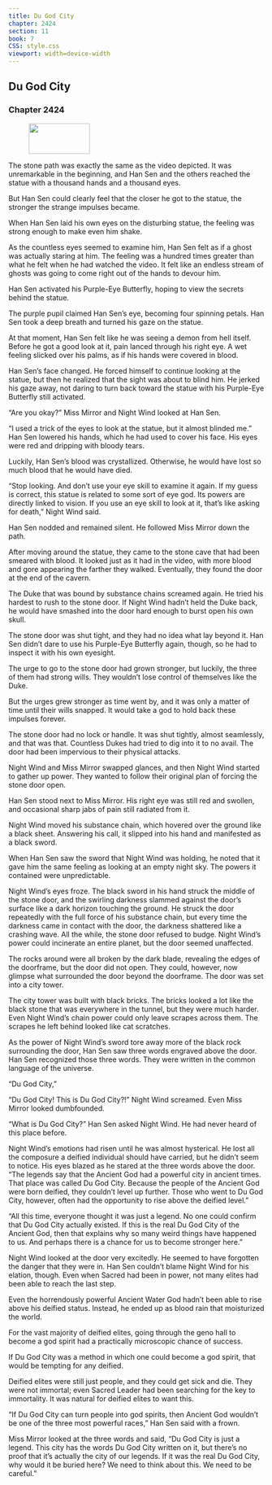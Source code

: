 ```yaml
---
title: Du God City
chapter: 2424
section: 11
book: 7
CSS: style.css
viewport: width=device-width
---
```


## Du God City

### Chapter 2424

<figure>
	<img src="../Images/gem.gif" alt="" id="gem" width="120" height="60" />
</figure>

The stone path was exactly the same as the video depicted. It was unremarkable in the beginning, and Han Sen and the others reached the statue with a thousand hands and a thousand eyes.

But Han Sen could clearly feel that the closer he got to the statue, the stronger the strange impulses became.

When Han Sen laid his own eyes on the disturbing statue, the feeling was strong enough to make even him shake.

As the countless eyes seemed to examine him, Han Sen felt as if a ghost was actually staring at him. The feeling was a hundred times greater than what he felt when he had watched the video. It felt like an endless stream of ghosts was going to come right out of the hands to devour him.

Han Sen activated his Purple-Eye Butterfly, hoping to view the secrets behind the statue.

The purple pupil claimed Han Sen’s eye, becoming four spinning petals. Han Sen took a deep breath and turned his gaze on the statue.

At that moment, Han Sen felt like he was seeing a demon from hell itself. Before he got a good look at it, pain lanced through his right eye. A wet feeling slicked over his palms, as if his hands were covered in blood.

Han Sen’s face changed. He forced himself to continue looking at the statue, but then he realized that the sight was about to blind him. He jerked his gaze away, not daring to turn back toward the statue with his Purple-Eye Butterfly still activated.

“Are you okay?” Miss Mirror and Night Wind looked at Han Sen.

“I used a trick of the eyes to look at the statue, but it almost blinded me.” Han Sen lowered his hands, which he had used to cover his face. His eyes were red and dripping with bloody tears.

Luckily, Han Sen’s blood was crystallized. Otherwise, he would have lost so much blood that he would have died.

“Stop looking. And don’t use your eye skill to examine it again. If my guess is correct, this statue is related to some sort of eye god. Its powers are directly linked to vision. If you use an eye skill to look at it, that’s like asking for death,” Night Wind said.

Han Sen nodded and remained silent. He followed Miss Mirror down the path.

After moving around the statue, they came to the stone cave that had been smeared with blood. It looked just as it had in the video, with more blood and gore appearing the farther they walked. Eventually, they found the door at the end of the cavern.

The Duke that was bound by substance chains screamed again. He tried his hardest to rush to the stone door. If Night Wind hadn’t held the Duke back, he would have smashed into the door hard enough to burst open his own skull.

The stone door was shut tight, and they had no idea what lay beyond it. Han Sen didn’t dare to use his Purple-Eye Butterfly again, though, so he had to inspect it with his own eyesight.

The urge to go to the stone door had grown stronger, but luckily, the three of them had strong wills. They wouldn’t lose control of themselves like the Duke.

But the urges grew stronger as time went by, and it was only a matter of time until their wills snapped. It would take a god to hold back these impulses forever.

The stone door had no lock or handle. It was shut tightly, almost seamlessly, and that was that. Countless Dukes had tried to dig into it to no avail. The door had been impervious to their physical attacks.

Night Wind and Miss Mirror swapped glances, and then Night Wind started to gather up power. They wanted to follow their original plan of forcing the stone door open.

Han Sen stood next to Miss Mirror. His right eye was still red and swollen, and occasional sharp jabs of pain still radiated from it.

Night Wind moved his substance chain, which hovered over the ground like a black sheet. Answering his call, it slipped into his hand and manifested as a black sword.

When Han Sen saw the sword that Night Wind was holding, he noted that it gave him the same feeling as looking at an empty night sky. The powers it contained were unpredictable.

Night Wind’s eyes froze. The black sword in his hand struck the middle of the stone door, and the swirling darkness slammed against the door’s surface like a dark horizon touching the ground. He struck the door repeatedly with the full force of his substance chain, but every time the darkness came in contact with the door, the darkness shattered like a crashing wave. All the while, the stone door refused to budge. Night Wind’s power could incinerate an entire planet, but the door seemed unaffected.

The rocks around were all broken by the dark blade, revealing the edges of the doorframe, but the door did not open. They could, however, now glimpse what surrounded the door beyond the doorframe. The door was set into a city tower.

The city tower was built with black bricks. The bricks looked a lot like the black stone that was everywhere in the tunnel, but they were much harder. Even Night Wind’s chain power could only leave scrapes across them. The scrapes he left behind looked like cat scratches.

As the power of Night Wind’s sword tore away more of the black rock surrounding the door, Han Sen saw three words engraved above the door. Han Sen recognized those three words. They were written in the common language of the universe.

“Du God City,”

“Du God City! This is Du God City?!” Night Wind screamed. Even Miss Mirror looked dumbfounded.

“What is Du God City?” Han Sen asked Night Wind. He had never heard of this place before.

Night Wind’s emotions had risen until he was almost hysterical. He lost all the composure a deified individual should have carried, but he didn’t seem to notice. His eyes blazed as he stared at the three words above the door. “The legends say that the Ancient God had a powerful city in ancient times. That place was called Du God City. Because the people of the Ancient God were born deified, they couldn’t level up further. Those who went to Du God City, however, often had the opportunity to rise above the deified level.”

“All this time, everyone thought it was just a legend. No one could confirm that Du God City actually existed. If this is the real Du God City of the Ancient God, then that explains why so many weird things have happened to us. And perhaps there is a chance for us to become stronger here.”

Night Wind looked at the door very excitedly. He seemed to have forgotten the danger that they were in. Han Sen couldn’t blame Night Wind for his elation, though. Even when Sacred had been in power, not many elites had been able to reach the last step.

Even the horrendously powerful Ancient Water God hadn’t been able to rise above his deified status. Instead, he ended up as blood rain that moisturized the world.

For the vast majority of deified elites, going through the geno hall to become a god spirit had a practically microscopic chance of success.

If Du God City was a method in which one could become a god spirit, that would be tempting for any deified.

Deified elites were still just people, and they could get sick and die. They were not immortal; even Sacred Leader had been searching for the key to immortality. It was natural for deified elites to want this.

“If Du God City can turn people into god spirits, then Ancient God wouldn’t be one of the three most powerful races,” Han Sen said with a frown.

Miss Mirror looked at the three words and said, “Du God City is just a legend. This city has the words Du God City written on it, but there’s no proof that it’s actually the city of our legends. If it was the real Du God City, why would it be buried here? We need to think about this. We need to be careful.”
